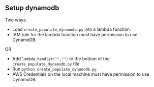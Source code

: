 

## Setup dynamodb

Two ways:
* Load `create_populate_dynamodb.py` into a lambda function. 
* IAM role for the lambda function must have permission to use DynamoDB.

OR

* Add `lambda_handler("","")` to the bottom of the `create_populate_dynamodb.py` file.
* Run `python create_populate_dynamodb.py`. 
* AWS Credentials on the local machine must have permission to use DynamoDB.
